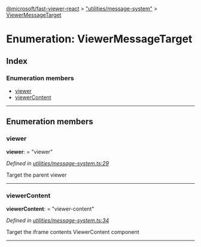 [@microsoft/fast-viewer-react](../README.md) > ["utilities/message-system"](../modules/_utilities_message_system_.md) > [ViewerMessageTarget](../enums/_utilities_message_system_.viewermessagetarget.md)

# Enumeration: ViewerMessageTarget

## Index

### Enumeration members

* [viewer](_utilities_message_system_.viewermessagetarget.md#viewer)
* [viewerContent](_utilities_message_system_.viewermessagetarget.md#viewercontent)

---

## Enumeration members

<a id="viewer"></a>

###  viewer

**viewer**:  = "viewer"

*Defined in [utilities/message-system.ts:29](https://github.com/Microsoft/fast-dna/blob/164dd3ca/packages/fast-viewer-react/src/utilities/message-system.ts#L29)*

Target the parent viewer

___
<a id="viewercontent"></a>

###  viewerContent

**viewerContent**:  = "viewer-content"

*Defined in [utilities/message-system.ts:34](https://github.com/Microsoft/fast-dna/blob/164dd3ca/packages/fast-viewer-react/src/utilities/message-system.ts#L34)*

Target the iframe contents ViewerContent component

___

